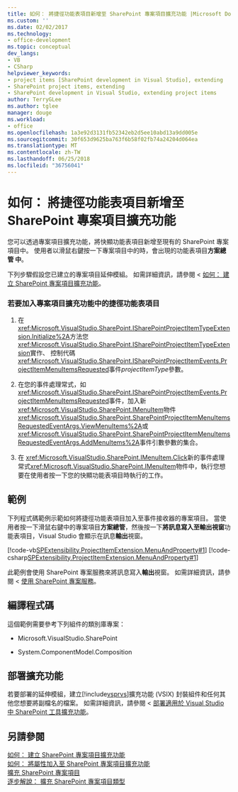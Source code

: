 ```yaml
---
title: 如何： 將捷徑功能表項目新增至 SharePoint 專案項目擴充功能 |Microsoft Docs
ms.custom: ''
ms.date: 02/02/2017
ms.technology:
- office-development
ms.topic: conceptual
dev_langs:
- VB
- CSharp
helpviewer_keywords:
- project items [SharePoint development in Visual Studio], extending
- SharePoint project items, extending
- SharePoint development in Visual Studio, extending project items
author: TerryGLee
ms.author: tglee
manager: douge
ms.workload:
- office
ms.openlocfilehash: 1a3e92d3131fb52342eb2d5ee10abd13a9dd005e
ms.sourcegitcommit: 30f653d9625ba763f6b58f02fb74a24204d064ea
ms.translationtype: MT
ms.contentlocale: zh-TW
ms.lasthandoff: 06/25/2018
ms.locfileid: "36756041"
---
```

# <a name="how-to-add-a-shortcut-menu-item-to-a-sharepoint-project-item-extension"></a>如何： 將捷徑功能表項目新增至 SharePoint 專案項目擴充功能
  您可以透過專案項目擴充功能，將快顯功能表項目新增至現有的 SharePoint 專案項目中。 使用者以滑鼠右鍵按一下專案項目中的時，會出現的功能表項目**方案總管 中**。  
  
 下列步驟假設您已建立的專案項目延伸模組。 如需詳細資訊，請參閱 <<c0> [ 如何： 建立 SharePoint 專案項目擴充功能](../sharepoint/how-to-create-a-sharepoint-project-item-extension.md)。  
  
### <a name="to-add-a-shortcut-menu-item-in-a-project-item-extension"></a>若要加入專案項目擴充功能中的捷徑功能表項目  
  
1.  在 <xref:Microsoft.VisualStudio.SharePoint.ISharePointProjectItemTypeExtension.Initialize%2A>方法您<xref:Microsoft.VisualStudio.SharePoint.ISharePointProjectItemTypeExtension>實作、 控制代碼<xref:Microsoft.VisualStudio.SharePoint.ISharePointProjectItemEvents.ProjectItemMenuItemsRequested>事件*projectItemType*參數。  
  
2.  在您的事件處理常式，如<xref:Microsoft.VisualStudio.SharePoint.ISharePointProjectItemEvents.ProjectItemMenuItemsRequested>事件，加入新<xref:Microsoft.VisualStudio.SharePoint.IMenuItem>物件<xref:Microsoft.VisualStudio.SharePoint.SharePointProjectItemMenuItemsRequestedEventArgs.ViewMenuItems%2A>或<xref:Microsoft.VisualStudio.SharePoint.SharePointProjectItemMenuItemsRequestedEventArgs.AddMenuItems%2A>事件引數參數的集合。  
  
3.  在 <xref:Microsoft.VisualStudio.SharePoint.IMenuItem.Click>新的事件處理常式<xref:Microsoft.VisualStudio.SharePoint.IMenuItem>物件中，執行您想要在使用者按一下您的快顯功能表項目時執行的工作。  
  
## <a name="example"></a>範例  
 下列程式碼範例示範如何將捷徑功能表項目加入至事件接收器的專案項目。 當使用者按一下滑鼠右鍵中的專案項目**方案總管**，然後按一下**將訊息寫入至輸出視窗**功能表項目，Visual Studio 會顯示在訊息**輸出**視窗。  
  
 [!code-vb[SPExtensibility.ProjectItemExtension.MenuAndProperty#1](../sharepoint/codesnippet/VisualBasic/projectitemmenuandproperty/extension/projectitemextensionmenu.vb#1)]
 [!code-csharp[SPExtensibility.ProjectItemExtension.MenuAndProperty#1](../sharepoint/codesnippet/CSharp/projectitemmenuandproperty/extension/projectitemextensionmenu.cs#1)]  
  
 此範例會使用 SharePoint 專案服務來將訊息寫入**輸出**視窗。 如需詳細資訊，請參閱 <<c0> [ 使用 SharePoint 專案服務](../sharepoint/using-the-sharepoint-project-service.md)。  
  
## <a name="compile-the-code"></a>編譯程式碼  
 這個範例需要參考下列組件的類別庫專案：  
  
-   Microsoft.VisualStudio.SharePoint  
  
-   System.ComponentModel.Composition  
  
## <a name="deploy-the-extension"></a>部署擴充功能  
 若要部署的延伸模組，建立[!include[vsprvs](../sharepoint/includes/vsprvs-md.md)]擴充功能 (VSIX) 封裝組件和任何其他您想要將副檔名的檔案。 如需詳細資訊，請參閱 <<c0> [ 部署適用於 Visual Studio 中 SharePoint 工具擴充功能](../sharepoint/deploying-extensions-for-the-sharepoint-tools-in-visual-studio.md)。  
  
## <a name="see-also"></a>另請參閱
 [如何： 建立 SharePoint 專案項目擴充功能](../sharepoint/how-to-create-a-sharepoint-project-item-extension.md)   
 [如何： 將屬性加入至 SharePoint 專案項目擴充功能](../sharepoint/how-to-add-a-property-to-a-sharepoint-project-item-extension.md)   
 [擴充 SharePoint 專案項目](../sharepoint/extending-sharepoint-project-items.md)   
 [逐步解說： 擴充 SharePoint 專案項目類型](../sharepoint/walkthrough-extending-a-sharepoint-project-item-type.md)  
  
